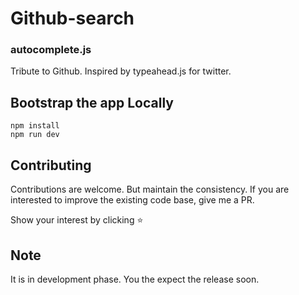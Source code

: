 # Github-search

### autocomplete.js

Tribute to Github. Inspired by typeahead.js for twitter.

## Bootstrap the app Locally
```
npm install
npm run dev
```

Contributing
----------------------------------
Contributions are welcome. But maintain the consistency. If you are interested to improve the existing code base, give me a PR.

Show your interest by clicking :star:

## Note
It is in development phase. You the expect the release soon.
